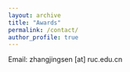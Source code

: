 ```yaml
---
layout: archive
title: "Awards"
permalink: /contact/
author_profile: true
---
```



Email: zhangjingsen [at] ruc.edu.cn

